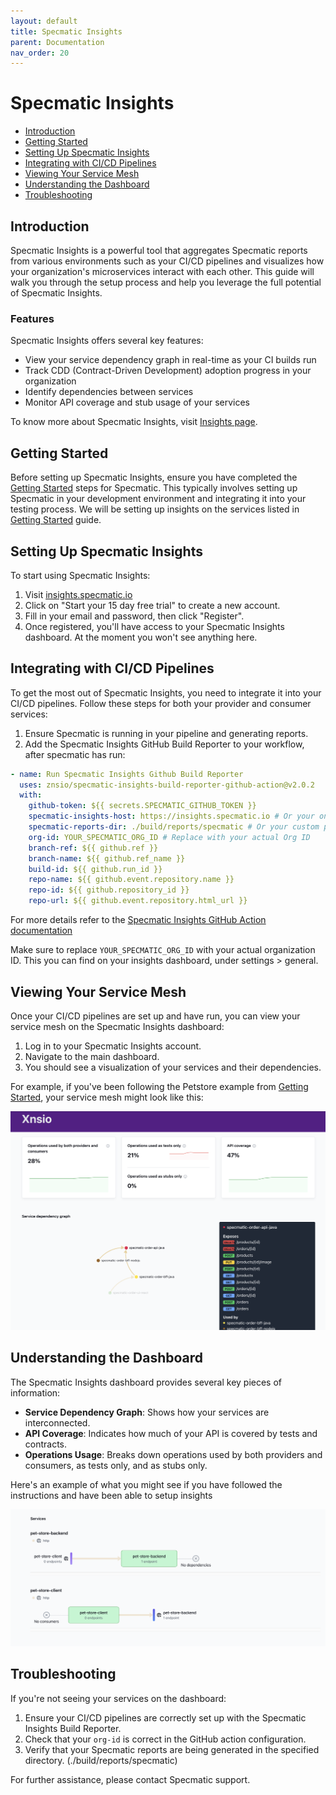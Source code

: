 ```yaml
---
layout: default
title: Specmatic Insights
parent: Documentation
nav_order: 20
---
```

# Specmatic Insights

  - [Introduction](#introduction)
  - [Getting Started](#getting-started)
  - [Setting Up Specmatic Insights](#setting-up-specmatic-insights)
  - [Integrating with CI/CD Pipelines](#integrating-with-cicd-pipelines)
  - [Viewing Your Service Mesh](#viewing-your-service-mesh)
  - [Understanding the Dashboard](#understanding-the-dashboard)
  - [Troubleshooting](#troubleshooting)

## Introduction

Specmatic Insights is a powerful tool that aggregates Specmatic reports from various environments such as your CI/CD pipelines and visualizes how your organization's microservices interact with each other. This guide will walk you through the setup process and help you leverage the full potential of Specmatic Insights.

### Features

Specmatic Insights offers several key features:

- View your service dependency graph in real-time as your CI builds run
- Track CDD (Contract-Driven Development) adoption progress in your organization
- Identify dependencies between services
- Monitor API coverage and stub usage of your services

To know more about Specmatic Insights, visit [Insights page](https://insights.specmatic.io/).

## Getting Started

Before setting up Specmatic Insights, ensure you have completed the [Getting Started](https://specmatic.io/getting_started.html) steps for Specmatic. This typically involves setting up Specmatic in your development environment and integrating it into your testing process. We will be setting up insights on the services listed in [Getting Started](https://specmatic.io/getting_started.html) guide.

## Setting Up Specmatic Insights

To start using Specmatic Insights:

1. Visit [insights.specmatic.io](https://insights.specmatic.io)
2. Click on "Start your 15 day free trial" to create a new account.
3. Fill in your email and password, then click "Register".
4. Once registered, you'll have access to your Specmatic Insights dashboard. At the moment you won't see anything here.

## Integrating with CI/CD Pipelines

To get the most out of Specmatic Insights, you need to integrate it into your CI/CD pipelines. Follow these steps for both your provider and consumer services:

1. Ensure Specmatic is running in your pipeline and generating reports.
2. Add the Specmatic Insights GitHub Build Reporter to your workflow, after specmatic has run:

```yaml
- name: Run Specmatic Insights Github Build Reporter
  uses: znsio/specmatic-insights-build-reporter-github-action@v2.0.2
  with:
    github-token: ${{ secrets.SPECMATIC_GITHUB_TOKEN }}
    specmatic-insights-host: https://insights.specmatic.io # Or your on-prem URL
    specmatic-reports-dir: ./build/reports/specmatic # Or your custom path
    org-id: YOUR_SPECMATIC_ORG_ID # Replace with your actual Org ID
    branch-ref: ${{ github.ref }}
    branch-name: ${{ github.ref_name }}
    build-id: ${{ github.run_id }}
    repo-name: ${{ github.event.repository.name }}
    repo-id: ${{ github.repository_id }}
    repo-url: ${{ github.event.repository.html_url }}
```

For more details refer  to the [Specmatic Insights GitHub Action documentation](https://github.com/znsio/specmatic-insights-build-reporter-github-action)

Make sure to replace `YOUR_SPECMATIC_ORG_ID` with your actual organization ID. This you can find on your insights dashboard, under settings > general.

## Viewing Your Service Mesh

Once your CI/CD pipelines are set up and have run, you can view your service mesh on the Specmatic Insights dashboard:

1. Log in to your Specmatic Insights account.
2. Navigate to the main dashboard.
3. You should see a visualization of your services and their dependencies.

For example, if you've been following the Petstore example from [Getting Started](https://specmatic.io/getting_started.html), your service mesh might look like this:

![Petstore Service Mesh](../images/insights_dashboard_1.png)

## Understanding the Dashboard

The Specmatic Insights dashboard provides several key pieces of information:

- **Service Dependency Graph**: Shows how your services are interconnected.
- **API Coverage**: Indicates how much of your API is covered by tests and contracts.
- **Operations Usage**: Breaks down operations used by both providers and consumers, as tests only, and as stubs only.

Here's an example of what you might see if you have followed the instructions and have been able to setup insights

![Petstore Dashboard](../images/insights_dashboard_2.png)

## Troubleshooting

If you're not seeing your services on the dashboard:

1. Ensure your CI/CD pipelines are correctly set up with the Specmatic Insights Build Reporter.
2. Check that your `org-id` is correct in the GitHub action configuration.
3. Verify that your Specmatic reports are being generated in the specified directory. (./build/reports/specmatic)

For further assistance, please contact Specmatic support.